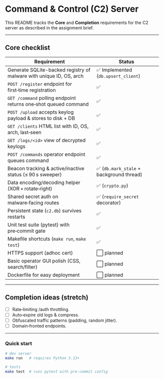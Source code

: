 # Command & Control (C2) Server

This README tracks the **Core** and **Completion** requirements for the C2 server as described in the assignment brief.

---

## Core checklist

| Requirement                                                         | Status                                  |
| ------------------------------------------------------------------- | --------------------------------------- |
| Generate SQLite-backed registry of malware with unique ID, OS, arch | ✅ Implemented (`db.upsert_client`)      |
| `POST /register` endpoint for first‑time registration               | ✅                                       |
| `GET /command` polling endpoint returns one‑shot queued command     | ✅                                       |
| `POST /upload` accepts keylog payload & stores to disk + DB         | ✅                                       |
| `GET /clients` HTML list with ID, OS, arch, last‑seen               | ✅                                       |
| `GET /logs/<id>` view of decrypted keylogs                          | ✅                                       |
| `POST /commands` operator endpoint queues command                   | ✅                                       |
| Beacon tracking & active/inactive status (≤ 90 s sweeper)           | ✅ (`db.mark_stale` + background thread) |
| Data encoding/decoding helper (XOR + rotate‑right)                  | ✅ (`crypto.py`)                         |
| Shared secret auth on malware‑facing routes                         | ✅ (`require_secret` decorator)          |
| Persistent state (`c2.db`) survives restarts                        | ✅                                       |
| Unit test suite (pytest) with pre‑commit gate                       | ✅                                       |
| Makefile shortcuts (`make run`, `make test`)                        | ✅                                       |
| HTTPS support (adhoc cert)                                          | ⬜ planned                               |
| Basic operator GUI polish (CSS, search/filter)                      | ⬜ planned                               |
| Dockerfile for easy deployment                                      | ⬜ planned                               |

---

## Completion ideas (stretch)

* [ ] Rate‑limiting /auth throttling.
* [ ] Auto‑expire old logs & compress.
* [ ] Obfuscated traffic patterns (padding, random jitter).
* [ ] Domain‑fronted endpoints.

---

### Quick start

```bash
# dev server
make run   # requires Python 3.13+

# tests
make test  # runs pytest with pre‑commit config
```

